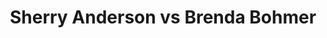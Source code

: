 ---
title: Sherry Anderson vs Brenda Bohmer
player1:
  name: Anderson, Sherry
  percent: 84
  wins: 1
  losses: 0
player2:
  name: Bohmer, Brenda
  percent: 81
  wins: 0
  losses: 1
games:
- player1:
    team: SK
    position: Fourth
    percent: 84
    win: 1
    loss: 0
  player2:
    team: AB
    position: Second
    percent: 81
    win: 0
    loss: 1
  event: Hearts
  year: 2002
  draw: Round Robin(2)
  score: SK 5 - AB 3
- player1:
    team: AND
    position: Fourth
    percent: 75
    win: 0
    loss: 1
  player2:
    team: KIN
    position: Second
    percent: 85
    win: 1
    loss: 0
  event: Trials (Women)
  year: 2001
  draw: Round Robin(9)
  score: AND 5 - KIN 7
---